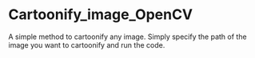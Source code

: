 # Cartoonify_image_OpenCV
A simple method to cartoonify any image.
Simply specify the path of the image you want to cartoonify and run the code.

